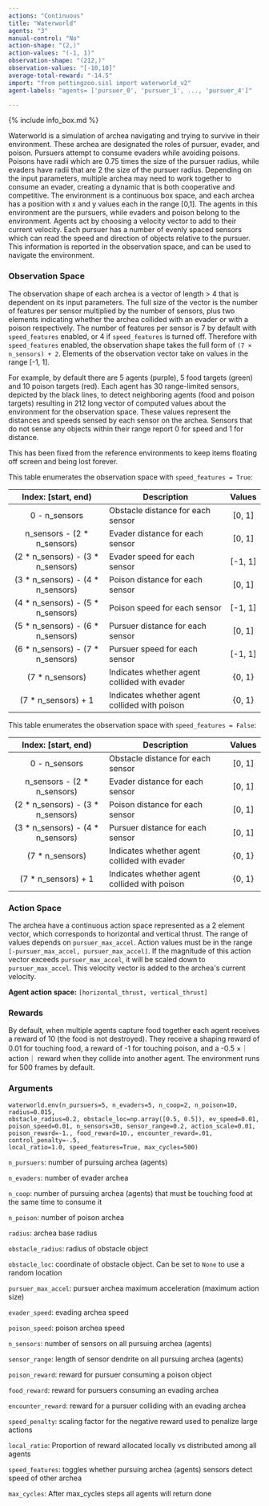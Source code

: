 ```yaml
---
actions: "Continuous"
title: "Waterworld"
agents: "3"
manual-control: "No"
action-shape: "(2,)"
action-values: "(-1, 1)"
observation-shape: "(212,)"
observation-values: "[-10,10]"
average-total-reward: "-14.5"
import: "from pettingzoo.sisl import waterworld_v2"
agent-labels: "agents= ['pursuer_0', 'pursuer_1', ..., 'pursuer_4']"

---
```


{% include info_box.md %}

Waterworld is a simulation of archea navigating and trying to survive in their environment. These archea are designated the roles of pursuer, evader, and poison. Pursuers attempt to consume evaders while avoiding poisons. Poisons have radii which are 0.75 times the size of the pursuer radius, while evaders have radii that are 2 the size of the pursuer radius. Depending on the input parameters, multiple archea may need to work together to consume an evader, creating a dynamic that is both cooperative and competitive. The environment is a continuous box space, and each archea has a position with x and y values each in the range [0,1]. The agents in this environment are the pursuers, while evaders and poison belong to the environment. Agents act by choosing a velocity vector to add to their current velocity. Each pursuer has a number of evenly spaced sensors which can read the speed and direction of objects relative to the pursuer. This information is reported in the observation space, and can be used to navigate the environment.

### Observation Space

The observation shape of each archea is a vector of length > 4 that is dependent on its input parameters. The full size of the vector is the number of features per sensor multiplied by the number of sensors, plus two elements indicating whether the archea collided with an evader or with a poison respectively. The number of features per sensor is 7 by default with `speed_features` enabled, or 4 if `speed_features` is turned off. Therefore with `speed_features` enabled, the observation shape takes the full form of `(7 × n_sensors) + 2`. Elements of the observation vector take on values in the range [-1, 1]. 

For example, by default there are 5 agents (purple), 5 food targets (green) and 10 poison targets (red). Each agent has 30 range-limited sensors, depicted by the black lines, to detect neighboring agents (food and poison targets) resulting in 212 long vector of computed values about the environment for the observation space. These values represent the distances and speeds sensed by each sensor on the archea. Sensors that do not sense any objects within their range report 0 for speed and 1 for distance.

This has been fixed from the reference environments to keep items floating off screen and being lost forever.

This table enumerates the observation space with `speed_features = True`:

|        Index: [start, end)        | Description                                  | Values  |
| :-------------------------------: | -------------------------------------------- | :-----: |
|           0 - n_sensors           | Obstacle distance for each sensor            | [0, 1]  |
|    n_sensors - (2 * n_sensors)    | Evader distance for each sensor              | [0, 1]  |
| (2 * n_sensors) - (3 * n_sensors) | Evader speed for each sensor                 | [-1, 1] |
| (3 * n_sensors) - (4 * n_sensors) | Poison distance for each sensor              | [0, 1]  |
| (4 * n_sensors) - (5 * n_sensors) | Poison speed for each sensor                 | [-1, 1] |
| (5 * n_sensors) - (6 * n_sensors) | Pursuer distance for each sensor             | [0, 1]  |
| (6 * n_sensors) - (7 * n_sensors) | Pursuer speed for each sensor                | [-1, 1] |
|          (7 * n_sensors)          | Indicates whether agent collided with evader | {0, 1}  |
|        (7 * n_sensors) + 1        | Indicates whether agent collided with poison | {0, 1}  |

This table enumerates the observation space with `speed_features = False`:

|        Index: [start, end)        | Description                                  | Values |
| :-------------------------------: | -------------------------------------------- | :----: |
|           0 - n_sensors           | Obstacle distance for each sensor            | [0, 1] |
|    n_sensors - (2 * n_sensors)    | Evader distance for each sensor              | [0, 1] |
| (2 * n_sensors) - (3 * n_sensors) | Poison distance for each sensor              | [0, 1] |
| (3 * n_sensors) - (4 * n_sensors) | Pursuer distance for each sensor             | [0, 1] |
|          (7 * n_sensors)          | Indicates whether agent collided with evader | {0, 1} |
|        (7 * n_sensors) + 1        | Indicates whether agent collided with poison | {0, 1} |

### Action Space

The archea have a continuous action space represented as a 2 element vector, which corresponds to horizontal and vertical thrust. The range of values depends on `pursuer_max_accel`.  Action values must be in the range `[-pursuer_max_accel, pursuer_max_accel]`. If the magnitude of this action vector exceeds `pursuer_max_accel`, it will be scaled down to `pursuer_max_accel`. This velocity vector is added to the archea's current velocity.

**Agent action space:** `[horizontal_thrust, vertical_thrust]`

### Rewards

By default, when multiple agents capture food together each agent receives a reward of 10 (the food is not destroyed). They receive a shaping reward of 0.01 for touching food, a reward of -1 for touching poison, and a -0.5 ×｜action｜ reward when they collide into another agent. The environment runs for 500 frames by default. 

### Arguments

```
waterworld.env(n_pursuers=5, n_evaders=5, n_coop=2, n_poison=10, radius=0.015,
obstacle_radius=0.2, obstacle_loc=np.array([0.5, 0.5]), ev_speed=0.01,
poison_speed=0.01, n_sensors=30, sensor_range=0.2, action_scale=0.01,
poison_reward=-1., food_reward=10., encounter_reward=.01, control_penalty=-.5,
local_ratio=1.0, speed_features=True, max_cycles=500)
```



`n_pursuers`:  number of pursuing archea (agents)

`n_evaders`:  number of evader archea

`n_coop`:  number of pursuing archea (agents) that must be touching food at the same time to consume it

`n_poison`:  number of poison archea

`radius`:  archea base radius

`obstacle_radius`:  radius of obstacle object

`obstacle_loc`:  coordinate of obstacle object. Can be set to `None` to use a random location

`pursuer_max_accel`:  pursuer archea maximum acceleration (maximum action size)

`evader_speed`:  evading archea speed

`poison_speed`:  poison archea speed

`n_sensors`:  number of sensors on all pursuing archea (agents)

`sensor_range`:  length of sensor dendrite on all pursuing archea (agents)

`poison_reward`:  reward for pursuer consuming a poison object

`food_reward`:  reward for pursuers consuming an evading archea

`encounter_reward`:  reward for a pursuer colliding with an evading archea

`speed_penalty`:  scaling factor for the negative reward used to penalize large actions

`local_ratio`: Proportion of reward allocated locally vs distributed among all agents

`speed_features`:  toggles whether pursuing archea (agents) sensors detect speed of other archea

`max_cycles`:  After max_cycles steps all agents will return done